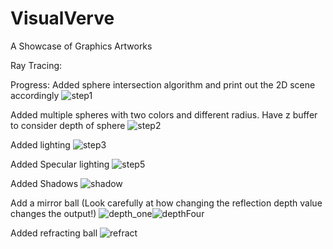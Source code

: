 # VisualVerve
A Showcase of Graphics Artworks

Ray Tracing:

Progress:
Added sphere intersection algorithm and print out the 2D scene accordingly
![step1](https://github.com/jlee0810/VisualVerve/assets/96732758/94ae8962-6c63-47c3-a7e7-81bf6a6cb4e3)

Added multiple spheres with two colors and different radius. Have z buffer to consider depth of sphere
![step2](https://github.com/jlee0810/VisualVerve/assets/96732758/fd412920-d0dd-4d87-8750-a3846d2b42dd)

Added lighting
![step3](https://github.com/jlee0810/VisualVerve/assets/96732758/999d6d61-f611-4873-a37b-40cc95e348ee)

Added Specular lighting
![step5](https://github.com/jlee0810/VisualVerve/assets/96732758/b208df2d-dc37-44f9-8572-8f2302e393fc)

Added Shadows
![shadow](https://github.com/jlee0810/VisualVerve/assets/96732758/ca984be0-24c0-421b-b162-6347401576ab)

Add a mirror ball (Look carefully at how changing the reflection depth value changes the output!)
![depth_one](https://github.com/jlee0810/VisualVerve/assets/96732758/ea7f7bdb-87d3-4f5e-8d6a-3d580629c0a4)![depthFour](https://github.com/jlee0810/VisualVerve/assets/96732758/62199a23-72bc-46b8-806f-9a5b679391de)

Added refracting ball
![refract](https://github.com/jlee0810/VisualVerve/assets/96732758/bb675fef-857f-4ba6-989b-5bc12d3dbdfc)
